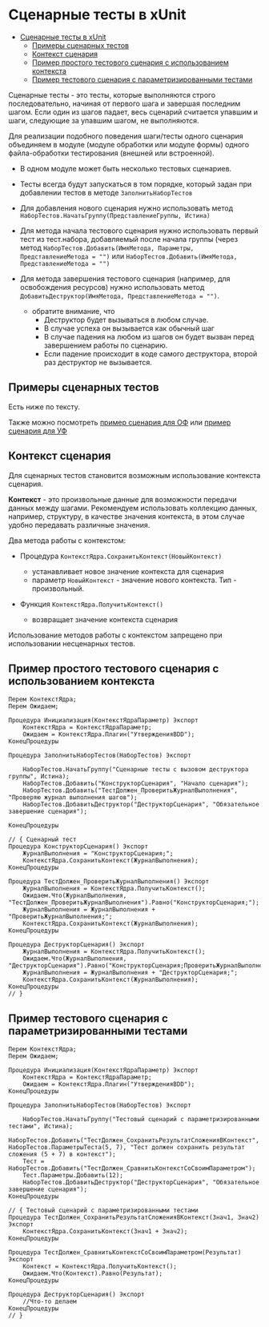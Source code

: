 # Сценарные тесты в xUnit

<!-- TOC -->

- [Сценарные тесты в xUnit](#сценарные-тесты-в-xunit)
    - [Примеры сценарных тестов](#примеры-сценарных-тестов)
    - [Контекст сценария](#контекст-сценария)
    - [Пример простого тестового сценария с использованием контекста](#пример-простого-тестового-сценария-с-использованием-контекста)
    - [Пример тестового сценария с параметризированными тестами](#пример-тестового-сценария-с-параметризированными-тестами)

<!-- /TOC -->

Сценарные тесты - это тесты, которые выполняются строго последовательно, начиная от первого шага и завершая последним шагом.
Если один из шагов падает, весь сценарий считается упавшим и шаги, следующие за упавшим шагом, не выполняются.

Для реализации подобного поведения шаги/тесты одного сценария объединяем в модуле (модуле обработки или модуле формы) одного файла-обработки тестирования (внешней или встроенной).

- В одном модуле может быть несколько тестовых сценариев.

- Тесты всегда будут запускаться в том порядке, который задан при добавлении тестов в методе `ЗаполнитьНаборТестов`

- Для добавления нового сценария нужно использовать метод `НаборТестов.НачатьГруппу(ПредставлениеГруппы, Истина)`

- Для метода начала тестового сценария нужно использовать первый тест из тест.набора, добавляемый после начала группы (через метод `НаборТестов.Добавить(ИмяМетода, Параметры, ПредставлениеМетода = "")` или `НаборТестов.Добавить(ИмяМетода, ПредставлениеМетода = "")`

- Для метода завершения тестового сценария (например, для освобождения ресурсов) нужно использовать метод `ДобавитьДеструктор(ИмяМетода, ПредставлениеМетода = "")`.

  - обратите внимание, что 
    - Деструктор будет вызываться в любом случае.
    - В случае успеха он вызывается как обычный шаг
    - В случае падения на любом из шагов он будет вызван перед завершением работы по сценарию.
    - Если падение происходит в коде самого деструктора, второй раз деструктор не вызывается.

## Примеры сценарных тестов

Есть ниже по тексту.

Также можно посмотреть [пример сценария для ОФ](/tests/xunit/Plugins/Тесты_ЗагрузчикФайла_НовыйAPIОбъявленияТестов/Тесты_ЗагрузчикФайла_НовыйAPIОбъявленияТестов/Ext/ObjectModule.bsl#L29-L52)
или [пример сценария для УФ](/tests/xunit/Plugins/Тесты_ЗагрузчикФайла_НовыйAPIОбъявленияТестов/Тесты_ЗагрузчикФайла_НовыйAPIОбъявленияТестов/Forms/Форма/Ext/Form/Module.bsl#L36-L62)

## Контекст сценария

Для сценарных тестов становится возможным использование контекста сценария.

**Контекст** - это произвольные данные для возможности передачи данных между шагами.
Рекомендуем использовать коллекцию данных, например, структуру, в качестве значения контекста, в этом случае удобно передавать различные значения.

Два метода работы с контекстом:

- Процедура `КонтекстЯдра.СохранитьКонтекст(НовыйКонтекст)`
  - устанавливает новое значение контекста для сценария
  - параметр `НовыйКонтекст` - значение нового контекста. Тип - произвольный.

- Функция `КонтекстЯдра.ПолучитьКонтекст()`
  - возвращает значение контекста сценария

Использование методов работы с контекстом запрещено при использовании несценарных тестов.

## Пример простого тестового сценария с использованием контекста

```bsl
Перем КонтекстЯдра;
Перем Ожидаем;

Процедура Инициализация(КонтекстЯдраПараметр) Экспорт
	КонтекстЯдра = КонтекстЯдраПараметр;
	Ожидаем = КонтекстЯдра.Плагин("УтвержденияBDD");
КонецПроцедуры

Процедура ЗаполнитьНаборТестов(НаборТестов) Экспорт
	
	НаборТестов.НачатьГруппу("Сценарные тесты с вызовом деструктора группы", Истина);
	НаборТестов.Добавить("КонструкторСценария", "Начало сценария");
	НаборТестов.Добавить("ТестДолжен_ПроверитьЖурналВыполнения", "Проверяю журнал выполнения шагов");
	НаборТестов.ДобавитьДеструктор("ДеструкторСценария", "Обязательное завершение сценария");

КонецПроцедуры

// { Сценарный тест
Процедура КонструкторСценария() Экспорт
	ЖурналВыполнения = "КонструкторСценария;";
	КонтекстЯдра.СохранитьКонтекст(ЖурналВыполнения);
КонецПроцедуры

Процедура ТестДолжен_ПроверитьЖурналВыполнения() Экспорт
	ЖурналВыполнения = КонтекстЯдра.ПолучитьКонтекст();
	Ожидаем.Что(ЖурналВыполнения, "ТестДолжен_ПроверитьЖурналВыполнения").Равно("КонструкторСценария;");
	ЖурналВыполнения = ЖурналВыполнения + "ПроверитьЖурналВыполнения;";
	КонтекстЯдра.СохранитьКонтекст(ЖурналВыполнения);
КонецПроцедуры

Процедура ДеструкторСценария() Экспорт
	ЖурналВыполнения = КонтекстЯдра.ПолучитьКонтекст();
	Ожидаем.Что(ЖурналВыполнения, "ДеструкторСценария").Равно("КонструкторСценария;ПроверитьЖурналВыполнения;");
	ЖурналВыполнения = ЖурналВыполнения + "ДеструкторСценария;";
	КонтекстЯдра.СохранитьКонтекст(ЖурналВыполнения);
КонецПроцедуры
// } 
```

## Пример тестового сценария с параметризированными тестами

```bsl
Перем КонтекстЯдра;
Перем Ожидаем;

Процедура Инициализация(КонтекстЯдраПараметр) Экспорт
	КонтекстЯдра = КонтекстЯдраПараметр;
	Ожидаем = КонтекстЯдра.Плагин("УтвержденияBDD");
КонецПроцедуры

Процедура ЗаполнитьНаборТестов(НаборТестов) Экспорт
	
	НаборТестов.НачатьГруппу("Тестовый сценарий с параметризированными тестами", Истина);
	НаборТестов.Добавить("ТестДолжен_СохранитьРезультатСложенияВКонтекст", НаборТестов.ПараметрыТеста(5, 7), "Тест должен сохранить результат сложения (5 + 7) в контекст");
	Тест = НаборТестов.Добавить("ТестДолжен_СравнитьКонтекстСоСвоимПараметром");
	Тест.Параметры.Добавить(12);
	НаборТестов.ДобавитьДеструктор("ДеструкторСценария", "Обязательное завершение сценария");
КонецПроцедуры

// { Тестовый сценарий с параметризированными тестами
Процедура ТестДолжен_СохранитьРезультатСложенияВКонтекст(Знач1, Знач2) Экспорт
	КонтекстЯдра.СохранитьКонтекст(Знач1 + Знач2);
КонецПроцедуры

Процедура ТестДолжен_СравнитьКонтекстСоСвоимПараметром(Результат) Экспорт
	Контекст = КонтекстЯдра.ПолучитьКонтекст();
	Ожидаем.Что(Контекст).Равно(Результат);
КонецПроцедуры

Процедура ДеструкторСценария() Экспорт
	//Что-то делаем
КонецПроцедуры
// } 
```
